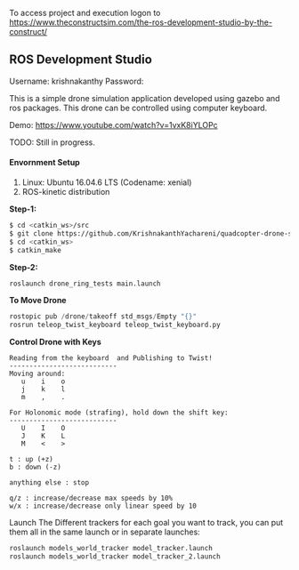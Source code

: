 To access project and execution logon to https://www.theconstructsim.com/the-ros-development-studio-by-the-construct/

ROS Development Studio
-----------------------
Username: krishnakanthy
Password: <common> 

This is a simple drone simulation application developed using gazebo and ros packages. This drone can be controlled using computer keyboard.

Demo: https://www.youtube.com/watch?v=1vxK8iYLOPc

TODO: Still in progress.

#### Envornment Setup
1. Linux:    Ubuntu 16.04.6 LTS (Codename: xenial)
2. ROS-kinetic distribution

**Step-1:**
````bash
$ cd <catkin_ws>/src
$ git clone https://github.com/KrishnakanthYachareni/quadcopter-drone-simulation.git
$ cd <catkin_ws>
$ catkin_make
````
**Step-2:**
```python
roslaunch drone_ring_tests main.launch
```

**To Move Drone**
```python
rostopic pub /drone/takeoff std_msgs/Empty "{}"
rosrun teleop_twist_keyboard teleop_twist_keyboard.py
```
**Control Drone with Keys**
````
Reading from the keyboard  and Publishing to Twist!
---------------------------
Moving around:
   u    i    o
   j    k    l
   m    ,    .

For Holonomic mode (strafing), hold down the shift key:
---------------------------
   U    I    O
   J    K    L
   M    <    >

t : up (+z)
b : down (-z)

anything else : stop

q/z : increase/decrease max speeds by 10%
w/x : increase/decrease only linear speed by 10
````

Launch The Different trackers for each goal you want to track, you can put them all in the same launch or in separate launches:


```python
roslaunch models_world_tracker model_tracker.launch
roslaunch models_world_tracker model_tracker_2.launch
```
